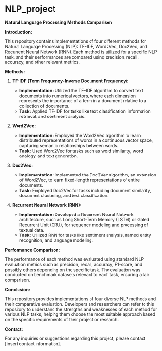 # NLP_project
**Natural Language Processing Methods Comparison**

**Introduction:**

This repository contains implementations of four different methods for Natural Language Processing (NLP): TF-IDF, Word2Vec, Doc2Vec, and Recurrent Neural Network (RNN). Each method is utilized for a specific NLP task, and their performances are compared using precision, recall, accuracy, and other relevant metrics.

**Methods:**

1. **TF-IDF (Term Frequency-Inverse Document Frequency):**
   - **Implementation:** Utilized the TF-IDF algorithm to convert text documents into numerical vectors, where each dimension represents the importance of a term in a document relative to a collection of documents.
   - **Task:** Applied TF-IDF for tasks like text classification, information retrieval, and sentiment analysis.
   
2. **Word2Vec:**
   - **Implementation:** Employed the Word2Vec algorithm to learn distributed representations of words in a continuous vector space, capturing semantic relationships between words.
   - **Task:** Used Word2Vec for tasks such as word similarity, word analogy, and text generation.
   
3. **Doc2Vec:**
   - **Implementation:** Implemented the Doc2Vec algorithm, an extension of Word2Vec, to learn fixed-length representations of entire documents.
   - **Task:** Employed Doc2Vec for tasks including document similarity, document clustering, and text classification.
   
4. **Recurrent Neural Network (RNN):**
   - **Implementation:** Developed a Recurrent Neural Network architecture, such as Long Short-Term Memory (LSTM) or Gated Recurrent Unit (GRU), for sequence modeling and processing of textual data.
   - **Task:** Utilized RNN for tasks like sentiment analysis, named entity recognition, and language modeling.

**Performance Comparison:**

The performance of each method was evaluated using standard NLP evaluation metrics such as precision, recall, accuracy, F1-score, and possibly others depending on the specific task. The evaluation was conducted on benchmark datasets relevant to each task, ensuring a fair comparison.

**Conclusion:**

This repository provides implementations of four diverse NLP methods and their comparative evaluation. Developers and researchers can refer to this repository to understand the strengths and weaknesses of each method for various NLP tasks, helping them choose the most suitable approach based on the specific requirements of their project or research.

**Contact:**

For any inquiries or suggestions regarding this project, please contact [insert contact information].

